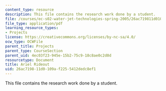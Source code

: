 ```yaml
---
content_type: resource
description: This file contains the research work done by a student.
file: /courses/ec-s02-water-jet-technologies-spring-2005/26ac719811d0109af2255412dedc8ef1_MITEC_S02S05_arielrideout.pdf
file_type: application/pdf
learning_resource_types:
- Projects
license: https://creativecommons.org/licenses/by-nc-sa/4.0/
ocw_type: OCWFile
parent_title: Projects
parent_type: CourseSection
parent_uid: 4ec03f23-945e-15b2-75c9-18c8ae0c2d0d
resourcetype: Document
title: Ariel Rideout
uid: 26ac7198-11d0-109a-f225-5412dedc8ef1
---
```

This file contains the research work done by a student.
